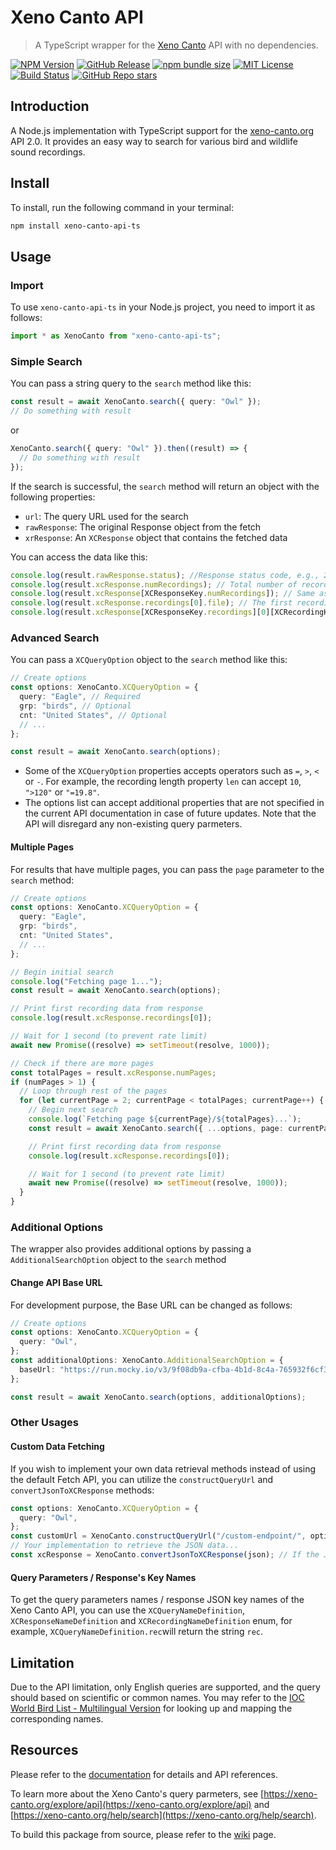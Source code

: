 # Xeno Canto API

> A TypeScript wrapper for the [Xeno Canto](https://xeno-canto.org/) API with no dependencies.

[![NPM Version](https://img.shields.io/npm/v/xeno-canto-api-ts)](https://www.npmjs.com/package/xeno-canto-api-ts) [![GitHub Release](https://img.shields.io/github/v/release/JoeSiu/xeno-canto-api-ts)](https://github.com/JoeSiu/xeno-canto-api-ts/releases/latest) [![npm bundle size](https://img.shields.io/bundlephobia/min/xeno-canto-api-ts)](https://www.npmjs.com/package/xeno-canto-api-ts) [![MIT License](https://img.shields.io/badge/license-GPL-blue)](https://github.com/JoeSiu/xeno-canto-api-ts/blob/main/LICENSE) [![Build Status](https://github.com/JoeSiu/xeno-canto-api-ts/actions/workflows/ci.yaml/badge.svg)](https://github.com/JoeSiu/xeno-canto-api-ts/actions/workflows/ci.yaml) [![GitHub Repo stars](https://img.shields.io/github/stars/JoeSiu/xeno-canto-api-ts)](https://github.com/JoeSiu/xeno-canto-api-ts)

## Introduction

A Node.js implementation with TypeScript support for the [xeno-canto.org](https://xeno-canto.org) API 2.0. It provides an easy way to search for various bird and wildlife sound recordings.

## Install

To install, run the following command in your terminal:

```bash
npm install xeno-canto-api-ts
```

## Usage

### Import

To use `xeno-canto-api-ts` in your Node.js project, you need to import it as follows:

```ts
import * as XenoCanto from "xeno-canto-api-ts";
```

### Simple Search

You can pass a string query to the `search` method like this:

```ts
const result = await XenoCanto.search({ query: "Owl" });
// Do something with result
```

or

```ts
XenoCanto.search({ query: "Owl" }).then((result) => {
  // Do something with result
});
```

If the search is successful, the `search` method will return an object with the following properties:

- `url`: The query URL used for the search
- `rawResponse`: The original Response object from the fetch
- `xrResponse`: An `XCResponse` object that contains the fetched data

You can access the data like this:

```ts
console.log(result.rawResponse.status); //Response status code, e.g., 200
console.log(result.xcResponse.numRecordings); // Total number of recordings
console.log(result.xcResponse[XCResponseKey.numRecordings]); // Same as above, but use the defined enum as key
console.log(result.xcResponse.recordings[0].file); // The first recording result's sound file download URL
console.log(result.xcResponse[XCResponseKey.recordings][0][XCRecordingKey.file]); // Same as above, but use the defined enum as key
```

### Advanced Search

You can pass a `XCQueryOption` object to the `search` method like this:

```ts
// Create options
const options: XenoCanto.XCQueryOption = {
  query: "Eagle", // Required
  grp: "birds", // Optional
  cnt: "United States", // Optional
  // ...
};

const result = await XenoCanto.search(options);
```

- Some of the `XCQueryOption` properties accepts operators such as `=`, `>`, `<` or `-`. For example, the recording length property `len` can accept `10`, `">120"` or `"=19.8"`.
- The options list can accept additional properties that are not specified in the current API documentation in case of future updates. Note that the API will disregard any non-existing query parmeters.

#### Multiple Pages

For results that have multiple pages, you can pass the `page` parameter to the `search` method:

```ts
// Create options
const options: XenoCanto.XCQueryOption = {
  query: "Eagle",
  grp: "birds",
  cnt: "United States",
  // ...
};

// Begin initial search
console.log("Fetching page 1...");
const result = await XenoCanto.search(options);

// Print first recording data from response
console.log(result.xcResponse.recordings[0]);

// Wait for 1 second (to prevent rate limit)
await new Promise((resolve) => setTimeout(resolve, 1000));

// Check if there are more pages
const totalPages = result.xcResponse.numPages;
if (numPages > 1) {
  // Loop through rest of the pages
  for (let currentPage = 2; currentPage < totalPages; currentPage++) {
    // Begin next search
    console.log(`Fetching page ${currentPage}/${totalPages}...`);
    const result = await XenoCanto.search({ ...options, page: currentPage }); // Here we pass the original query and options with a new page

    // Print first recording data from response
    console.log(result.xcResponse.recordings[0]);

    // Wait for 1 second (to prevent rate limit)
    await new Promise((resolve) => setTimeout(resolve, 1000));
  }
}
```

### Additional Options

The wrapper also provides additional options by passing a `AdditionalSearchOption` object to the `search` method

#### Change API Base URL

For development purpose, the Base URL can be changed as follows:

```ts
// Create options
const options: XenoCanto.XCQueryOption = {
  query: "Owl",
};
const additionalOptions: XenoCanto.AdditionalSearchOption = {
  baseUrl: "https://run.mocky.io/v3/9f08db9a-cfba-4b1d-8c4a-765932f6cf3b", // A custom URL that will return a example JSON data
};

const result = await XenoCanto.search(options, additionalOptions);
```

### Other Usages

#### Custom Data Fetching

If you wish to implement your own data retrieval methods instead of using the default Fetch API, you can utilize the `constructQueryUrl` and `convertJsonToXCResponse` methods:

```ts
const options: XenoCanto.XCQueryOption = {
  query: "Owl",
};
const customUrl = XenoCanto.constructQueryUrl("/custom-endpoint/", options); // This will returns string `/custom-endpoint/?query="Owl"`
// Your implementation to retrieve the JSON data...
const xcResponse = XenoCanto.convertJsonToXCResponse(json); // If the JSON format is correct, this will convert it to type `XCResponse` which has type hinting
```

#### Query Parameters / Response's Key Names

To get the query parameters names / response JSON key names of the Xeno Canto API, you can use the `XCQueryNameDefinition`, `XCResponseNameDefinition` and `XCRecordingNameDefinition` enum, for example, `XCQueryNameDefinition.rec`will return the string `rec`.

## Limitation

Due to the API limitation, only English queries are supported, and the query should based on scientific or common names. You may refer to the [IOC World Bird List - Multilingual Version](https://www.worldbirdnames.org/new/ioc-lists/master-list-2/) for looking up and mapping the corresponding names.

## Resources

Please refer to the [documentation](https://joesiu.github.io/xeno-canto-api-ts/) for details and API references.

To learn more about the Xeno Canto's query parmeters, see [https://xeno-canto.org/explore/api](https://xeno-canto.org/explore/api) and [https://xeno-canto.org/help/search](https://xeno-canto.org/help/search).

To build this package from source, please refer to the [wiki](https://github.com/JoeSiu/xeno-canto-api-ts/wiki) page.
